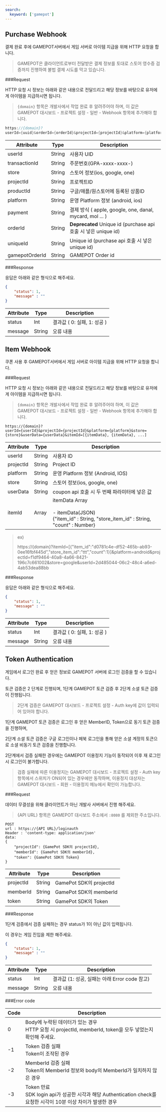 ```yaml
---
search:
  keyword: ['gamepot']
---
```


## Purchase Webhook

결제 완료 후에 GAMEPOT서버에서 게임 서버로 아이템 지급을 위해 HTTP 요청을 합니다.

> GAMEPOT은 클라이언트로부터 전달받은 결제 정보를 토대로 스토어 영수증 검증까지 진행하여 불법 결제 시도를 막고 있습니다.

###Request

HTTP 요청 시 정보는 아래와 같은 내용으로 전달드리고 해당 정보를 바탕으로 유저에게 아이템을 지급하시면 됩니다.

> `{domain}` 항목은 개발사에서 작업 완료 후 알려주어야 하며, 이 값은 GAMEPOT 대시보드 - 프로젝트 설정 - 일반 - Webhook 항목에 추가해야 합니다.

```java
https://{domain}?
userId={uuid}&orderId={orderId}&projectId={projectId}&platform={platform}&productId={productId}&store={store}&payment={payment}&transactionId={transactionId}&gamepotOrderId={gamepotOrderId}&uniqueId={uniqueId}
```

| Attribute      | Type   | Description                                                  |
| -------------- | ------ | ------------------------------------------------------------ |
| userId         | String | 사용자 UID                                                   |
| transactionId  | String | 주문번호(GPA-xxxx-xxxx-)                                     |
| store          | String | 스토어 정보(ios, google, one)                                |
| projectId      | String | 프로젝트ID                                                   |
| productId      | String | 구글/애플/원스토어에 등록된 상품ID                           |
| platform       | String | 운영 Platform 정보 (android, ios)                            |
| payment        | String | 결제 방식 ( apple, google, one, danal, mycard, mol ... )     |
| orderId        | String | **Deprecated** Unique id (purchase api 호출 시 넣은 unique id) |
| uniqueId       | String | Unique id (purchase api 호출 시 넣은 unique id)              |
| gamepotOrderId | String | GAMEPOT Order id                                             |

###Response

응답은 아래와 같은 형식으로 해주세요.

```json
{
    "status": 1,
    "message" : ""
}
```

| Attribute | Type   | Description                 |
| --------- | ------ | --------------------------- |
| status    | Int    | 결과값 ( 0: 실패, 1: 성공 ) |
| message   | String | 오류 내용                   |

## Item Webhook

쿠폰 사용 후 GAMEPOT서버에서 게임 서버로 아이템 지급을 위해 HTTP 요청을 합니다.

###Request

HTTP 요청 시 정보는 아래와 같은 내용으로 전달드리고 해당 정보를 바탕으로 유저에게 아이템을 지급하시면 됩니다.

> `{domain}` 항목은 개발사에서 작업 완료 후 알려주어야 하며, 이 값은 GAMEPOT 대시보드 - 프로젝트 설정 - 일반 - Webhook 항목에 추가해야 합니다.

```web-idl
https://{domain}?
userId={userId}&projectId={projectId}&platform={platform}&store={store}&userData={userData}&itemId=[{itemData}, {itemData}, ...]
```

| Attribute | Type            | Description                                                  |
| --------- | --------------- | ------------------------------------------------------------ |
| userId    | String          | 사용자 ID                                                    |
| projectId | String          | Project ID                                                   |
| platform  | String          | 운영 Platform 정보 (Android, IOS)                            |
| store     | String          | 스토어 정보(ios, google, one)                                |
| userData  | String          | coupon api 호출 시 두 번째 파라미터에 넣은 값                |
| itemId    | Array<itemData> | itemData Array<br /><br />- itemData(JSON) <br /> {"item_id" : String, "store_item_id" : String, "count" : Number} |

> ex) 
>
> https://{domain}?itemId=[{"item_id":"d0781c4e-df52-465b-ab93-0ee16fbf445d","store_item_id":"ttt","count":1}]&platform=android&projectId=f1df9464-40a8-4a66-8421-196c7c661002&store=google&userId=2d485044-06c2-48c4-a6ed-4ab53dea88bb

###Response

응답은 아래와 같은 형식으로 해주세요.

```json
{
	"status": 1,
	"message" : ""
}
```

| Attribute | Type   | Description                 |
| --------- | ------ | --------------------------- |
| status    | Int    | 결과값 ( 0: 실패, 1: 성공 ) |
| message   | String | 오류 내용                   |

## Token Authentication

게임에서 로그인 완료 후 얻은 정보로 GAMEPOT 서버에 로그인 검증을 할 수 있습니다.

토큰 검증은 2 단계로 진행되며, 1단계 GAMEPOT 토큰 검증 후 2단계 소셜 토큰 검증이 진행됩니다.

> 2단계 검증은 GAMEPOT 대시보드 - 프로젝트 설정 - Auth key에 값이 입력되어 있어야 합니다.

1단계 GAMEPOT 토큰 검증은 로그인 후 얻은 MemberID, Token으로 동기 토큰 검증을 진행하며,

2단계 소셜 토큰 검증은 구글 로그인이나 페북 로그인을 통해 얻은 소셜 계정의 토큰으로 소셜 비동기 토큰 검증을 진행합니다.

2단계에서 검증 실패한 경우에는 GAMEPOT 이용정지 기능이 동작되어 이후 재 로그인 시 로그인이 불가합니다.

> 검증 실패에 따른 이용정지는 GAMEPOT 대시보드 - 프로젝트 설정 - Auth key 항목에서 스위치가 ON되어 있는 경우에만 동작하며, 이용정지 대상자는 GAMEPOT 대시보드 - 회원 - 이용정지 메뉴에서 확인이 가능합니다.

###Request

데이터 무결성을 위해 클라이언트가 아닌 개발사 서버에서 진행 해주세요.

> {API URL} 항목은 GAMEPOT 대시보드 주소에서 `:8080` 를 제외한 주소입니다.

```web-idl
POST
url : https://{API URL}/loginauth
Header : 'content-type: application/json'
data: 
{
	"projectId": {GamePot SDK의 projectId},
	"memberId": {GamePot SDK의 memberId},
	"token": {GamePot SDK의 Token}
}
```

| Attribute | Type   | Description             |
| --------- | ------ | ----------------------- |
| projectId | String | GamePot SDK의 projectId |
| memberId  | String | GamePot SDK의 memberId  |
| token     | String | GamePot SDK의 Token     |

###Response

1단계 검증에서 검증 실패하는 경우 status가 1이 아닌 값이 입력됩니다.

이 경우는 게임 진입을 제한 해주세요.

```json
{
	"status": 1,
	"message" : ""
}
```

| Attribute | Type   | Description                                   |
| --------- | ------ | --------------------------------------------- |
| status    | Int    | 결과값 (1: 성공, 실패는 아래 Error code 참고) |
| message   | String | 오류 내용                                     |

###Error code

| Code | Description                                                  |
| ---- | ------------------------------------------------------------ |
| 0    | Body에 누락된 데이터가 있는 경우<br />HTTP 요청 시 projectId, memberId, token을 모두 넣었는지 확인해 주세요. |
| -1   | Token 검증 실패<br />Token이 조작된 경우                     |
| -2   | MemberId 검증 실패<br />Token의 MemberId 정보와 body의 MemberId가 일치하지 않은 경우 |
| -3   | Token 만료<br />SDK login api가 성공한 시각과 해당 Authentication check를 요청한 시각이 10분 이상 차이가 발생한 경우 |
